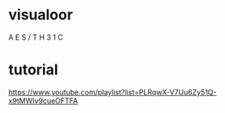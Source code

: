 # visualoor
A E S / T H 3 1 C

# tutorial
https://www.youtube.com/playlist?list=PLRqwX-V7Uu6Zy51Q-x9tMWIv9cueOFTFA

